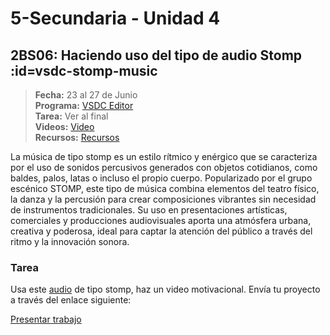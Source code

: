 # 5-Secundaria - Unidad 4

<div class="currentTheme">

## 2BS06: Haciendo uso del tipo de audio Stomp :id=vsdc-stomp-music

> <i class="bi bi-calendar"></i> **Fecha:** 23 al 27 de Junio<br><i class="bi bi-window-desktop"></i> **Programa:** [VSDC Editor](https://www.videosoftdev.com/)<br><i class="bi bi-calendar-check"></i> **Tarea:** Ver al final<br><i class="bi bi-play-btn"></i> **Videos:** [Video](https://www.youtube.com/watch?v=h6OXLOHPC4o)<br><i class="bi bi-briefcase"></i> **Recursos:** [Recursos](https://drive.google.com/drive/folders/1IAVg1vC0uFupTV1WnKcwjR4tm0hwY9Hj?usp=sharing)

La música de tipo stomp es un estilo rítmico y enérgico que se caracteriza por el uso de sonidos percusivos generados con objetos cotidianos, como baldes, palos, latas o incluso el propio cuerpo. Popularizado por el grupo escénico STOMP, este tipo de música combina elementos del teatro físico, la danza y la percusión para crear composiciones vibrantes sin necesidad de instrumentos tradicionales. Su uso en presentaciones artísticas, comerciales y producciones audiovisuales aporta una atmósfera urbana, creativa y poderosa, ideal para captar la atención del público a través del ritmo y la innovación sonora.

### Tarea

Usa este [audio](https://pixabay.com/music/introoutro-stomp-logo-143345/) de tipo stomp, haz un video motivacional. Envía tu proyecto a través del enlace siguiente:

<a class="work-present" href="https://mariareinista-my.sharepoint.com/:f:/g/personal/admin_mrc_edu_pe/Em9Div4FlSJAn7XmZGwSxnwBb96OrKNR9ryLvs7LFkTaJw">
<i class="bi bi-file-earmark-plus icon"></i> Presentar trabajo 
</a>

</div>

